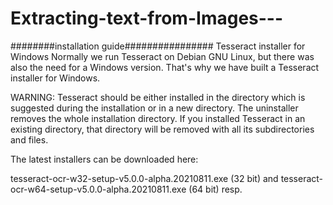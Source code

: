 # Extracting-text-from-Images---
########installation guide################
Tesseract installer for Windows
Normally we run Tesseract on Debian GNU Linux, but there was also the need for a Windows version. That's why we have built a Tesseract installer for Windows.

WARNING: Tesseract should be either installed in the directory which is suggested during the installation or in a new directory. The uninstaller removes the whole installation directory. If you installed Tesseract in an existing directory, that directory will be removed with all its subdirectories and files.

The latest installers can be downloaded here:

tesseract-ocr-w32-setup-v5.0.0-alpha.20210811.exe (32 bit) and
tesseract-ocr-w64-setup-v5.0.0-alpha.20210811.exe (64 bit) resp.
